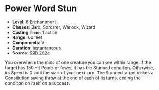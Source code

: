 # Power Word Stun

- **Level**: 8 Enchantment
- **Classes**: Bard, Sorcerer, Warlock, Wizard
- **Casting Time**: 1 action
- **Range**: 60 feet
- **Components**: V
- **Duration**: instantaneous
- **Source**: [SRD 2024](../../../srds/SRD_2024.pdf)

You overwhelm the mind of one creature you can see within range. If the target has 150 Hit Points or fewer, it has the Stunned condition. Otherwise, its Speed is 0 until the start of your next turn. The Stunned target makes a Constitution saving throw at the end of each of its turns, ending the condition on itself on a success.

